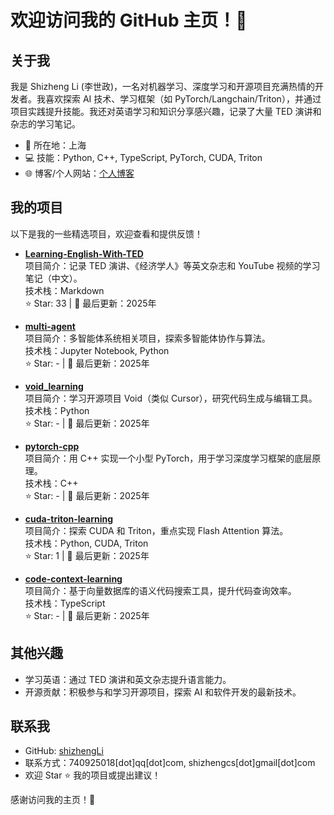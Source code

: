 # 欢迎访问我的 GitHub 主页！👋

## 关于我
我是 Shizheng Li (李世政)，一名对机器学习、深度学习和开源项目充满热情的开发者。我喜欢探索 AI 技术、学习框架（如 PyTorch/Langchain/Triton），并通过项目实践提升技能。我还对英语学习和知识分享感兴趣，记录了大量 TED 演讲和杂志的学习笔记。

- 📍 所在地：上海
- 💻 技能：Python, C++, TypeScript, PyTorch, CUDA, Triton
- 🌐 博客/个人网站：[个人博客](https://lishizheng.blog.csdn.net)

## 我的项目
以下是我的一些精选项目，欢迎查看和提供反馈！

- **[Learning-English-With-TED](https://github.com/shizhengLi/Learning-English-With-TED)**  
  项目简介：记录 TED 演讲、《经济学人》等英文杂志和 YouTube 视频的学习笔记（中文）。  
  技术栈：Markdown  
  ⭐ Star: 33 | 📅 最后更新：2025年

- **[multi-agent](https://github.com/shizhengLi/multi-agent)**  
  项目简介：多智能体系统相关项目，探索多智能体协作与算法。  
  技术栈：Jupyter Notebook, Python  
  ⭐ Star: - | 📅 最后更新：2025年

- **[void_learning](https://github.com/shizhengLi/void_learning)**  
  项目简介：学习开源项目 Void（类似 Cursor），研究代码生成与编辑工具。  
  技术栈：Python  
  ⭐ Star: - | 📅 最后更新：2025年

- **[pytorch-cpp](https://github.com/shizhengLi/pytorch-cpp)**  
  项目简介：用 C++ 实现一个小型 PyTorch，用于学习深度学习框架的底层原理。  
  技术栈：C++  
  ⭐ Star: - | 📅 最后更新：2025年

- **[cuda-triton-learning](https://github.com/shizhengLi/cuda-triton-learning)**  
  项目简介：探索 CUDA 和 Triton，重点实现 Flash Attention 算法。  
  技术栈：Python, CUDA, Triton  
  ⭐ Star: 1 | 📅 最后更新：2025年

- **[code-context-learning](https://github.com/shizhengLi/code-context-learning)**  
  项目简介：基于向量数据库的语义代码搜索工具，提升代码查询效率。  
  技术栈：TypeScript  
  ⭐ Star: - | 📅 最后更新：2025年

## 其他兴趣
- 学习英语：通过 TED 演讲和英文杂志提升语言能力。
- 开源贡献：积极参与和学习开源项目，探索 AI 和软件开发的最新技术。

## 联系我
- GitHub: [shizhengLi](https://github.com/shizhengLi)
- 联系方式：740925018[dot]qq[dot]com, shizhengcs[dot]gmail[dot]com
- 欢迎 Star ⭐ 我的项目或提出建议！

感谢访问我的主页！🚀
